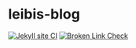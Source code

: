 # leibis-blog

[![Jekyll site CI](https://github.com/Le1b1/leibis-blog/actions/workflows/jekyll.yml/badge.svg)](https://github.com/Le1b1/leibis-blog/actions/workflows/jekyll.yml)  [![Broken Link Check](https://github.com/Le1b1/leibis-blog/actions/workflows/broken-link-check.yml/badge.svg)](https://github.com/Le1b1/leibis-blog/actions/workflows/broken-link-check.yml)
